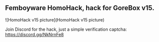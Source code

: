 ## Femboyware HomoHack, hack for GoreBox v15.

![HomoHack v15 picture](HomoHack v15 picture)

Join Discord for the hack, just a simple verification captcha:
https://discord.gg/NkNrnFe8
